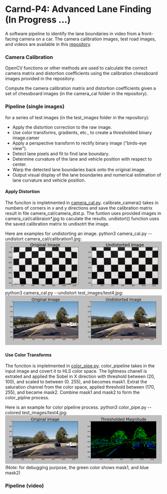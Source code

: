 # Carnd-P4: Advanced Lane Finding (In Progress ...)
A software pipeline to identify the lane boundaries in video from a front-facing camera on a car.
The camera calibration images, test road images, and videos are available in this [repository](https://github.com/udacity/CarND-Advanced-Lane-Lines).

### Camera Calibration
OpenCV functions or other methods are used to calculate the correct camera matrix and distortion coefficients using the calibration chessboard images provided in the repository.

Compute the camera calibration matrix and distortion coefficients given a set of chessboard images (in the camera_cal folder in the repository).

### Pipeline (single images)
for a series of test images (in the test_images folder in the repository):

* Apply the distortion correction to the raw image.
* Use color transforms, gradients, etc., to create a thresholded binary image.camer
* Apply a perspective transform to rectify binary image ("birds-eye view").
* Detect lane pixels and fit to find lane boundary.
* Determine curvature of the lane and vehicle position with respect to center.
* Warp the detected lane boundaries back onto the original image.
* Output visual display of the lane boundaries and numerical estimation of lane curvature and vehicle position.

#### Apply Distortion
The funciton is impletmented in [camera_cal.py](camera_cal.py). calibrate_camera() takes in numbers of corners in x and y directions and save the calibration matrix result in file camera_cal/camera_dist.p. The funtion uses provided images in camera_cal/calibraion*.jpg to caculate the results. undistort() function uses the saved calibration matrix to undisotrt the image.

Here are examples for undistorting an image.
python3 camera_cal.py --undistort camera_cal/calibration1.jpg:
![python3 camera_cal.py --undistort camera_cal/calibration1.jpg](examples/undistorted_image.png)
python3 camera_cal.py --undistort test_images/test4.jpg:
![python3 camera_cal.py --undistort test_images/test4.jpg](examples/undistorted_image_1.png)

#### Use Color Transforms
The function is impletmented in [color_pipe.py](color_pipe.py). color_pipeline takes in the input image and covert it to HLS color space. The lightness chanell is extrated and applied the Sobel in X direction with threshold between (20, 100), and scaled to between (0. 255), and becomes mask1. Extrat the saturation channel from the color space, applied threshold between (170, 255), and became mask2. Combine mask1 and mask2 to form the color_piplne process.

Here is an example for color pipeline process.
python3 color_pipe.py --colored test_images/test4.jpg:
![python3 color_pipe.py --colored test_images/test4.jpg](examples/colored_image.png)
(Note: for debugging purpose, the green color shows mask1, and blue mask2)





### Pipeline (video)
